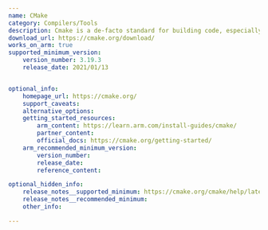 ```yaml
---
name: CMake
category: Compilers/Tools
description: Cmake is a de-facto standard for building code, especially C and C++, and it manages the cross-platform software build process for software development projects.
download_url: https://cmake.org/download/
works_on_arm: true
supported_minimum_version:
    version_number: 3.19.3
    release_date: 2021/01/13


optional_info:
    homepage_url: https://cmake.org/
    support_caveats:
    alternative_options:
    getting_started_resources:
        arm_content: https://learn.arm.com/install-guides/cmake/
        partner_content:
        official_docs: https://cmake.org/getting-started/
    arm_recommended_minimum_version:
        version_number:
        release_date:
        reference_content:

optional_hidden_info:
    release_notes__supported_minimum: https://cmake.org/cmake/help/latest/release/3.19.html#id3
    release_notes__recommended_minimum:
    other_info:

---
```


